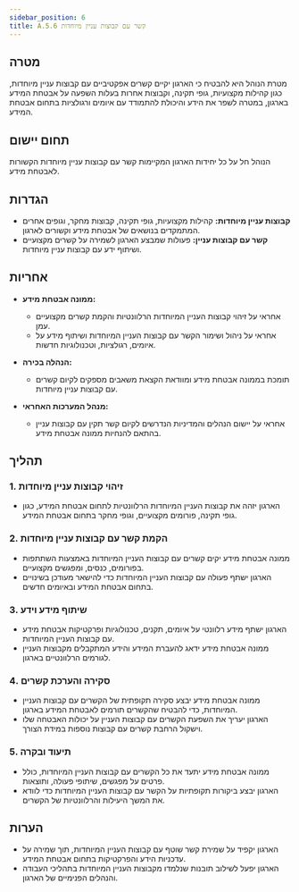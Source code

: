 ```yaml
---
sidebar_position: 6  
title: A.5.6 קשר עם קבוצות עניין מיוחדות
---
```



## מטרה
מטרת הנוהל היא להבטיח כי הארגון יקיים קשרים אפקטיביים עם קבוצות עניין מיוחדות, כגון קהילות מקצועיות, גופי תקינה, וקבוצות אחרות בעלות השפעה על אבטחת המידע בארגון, במטרה לשפר את הידע והיכולת להתמודד עם איומים ורגולציות בתחום אבטחת המידע.

## תחום יישום
הנוהל חל על כל יחידות הארגון המקיימות קשר עם קבוצות עניין מיוחדות הקשורות לאבטחת מידע.

## הגדרות
- **קבוצות עניין מיוחדות:** קהילות מקצועיות, גופי תקינה, קבוצות מחקר, וגופים אחרים המתמקדים בנושאים של אבטחת מידע וקשורים לארגון.
- **קשר עם קבוצות עניין:** פעולות שמבצע הארגון לשמירה על קשרים מקצועיים ושיתוף ידע עם קבוצות עניין מיוחדות.

## אחריות
- **ממונה אבטחת מידע:**
  - אחראי על זיהוי קבוצות העניין המיוחדות הרלוונטיות והקמת קשרים מקצועיים עמן.
  - אחראי על ניהול ושימור הקשר עם קבוצות העניין המיוחדות ושיתוף מידע על איומים, רגולציות, וטכנולוגיות חדשות.

- **הנהלה בכירה:**
  - תומכת בממונה אבטחת מידע ומוודאת הקצאת משאבים מספקים לקיום קשרים עם קבוצות עניין מיוחדות.

- **מנהל המערכות האחראי:**
  - אחראי על יישום הנהלים והמדיניות הנדרשים לקיום קשר תקין עם קבוצות עניין בהתאם להנחיות ממונה אבטחת מידע.

## תהליך
### 1. זיהוי קבוצות עניין מיוחדות
- הארגון יזהה את קבוצות העניין המיוחדות הרלוונטיות לתחום אבטחת המידע, כגון גופי תקינה, פורומים מקצועיים, וגופי מחקר בתחום אבטחת המידע.

### 2. הקמת קשר עם קבוצות עניין מיוחדות
- ממונה אבטחת מידע יקים קשרים עם קבוצות העניין המיוחדות באמצעות השתתפות בפורומים, כנסים, ומפגשים מקצועיים.
- הארגון ישתף פעולה עם קבוצות העניין המיוחדות כדי להישאר מעודכן בשינויים בתחום אבטחת המידע ובאיומים חדשים.

### 3. שיתוף מידע וידע
- הארגון ישתף מידע רלוונטי על איומים, תקנים, טכנולוגיות ופרקטיקות אבטחת מידע עם קבוצות העניין המיוחדות.
- ממונה אבטחת מידע ידאג להעברת המידע והידע המתקבלים מקבוצות העניין לגורמים הרלוונטיים בארגון.

### 4. סקירה והערכת קשרים
- ממונה אבטחת מידע יבצע סקירה תקופתית של הקשרים עם קבוצות העניין המיוחדות, כדי להבטיח שהקשרים תורמים לאבטחת המידע בארגון.
- הארגון יעריך את השפעת הקשרים עם קבוצות העניין על יכולות האבטחה שלו וישקול הרחבת קשרים עם קבוצות נוספות במידת הצורך.

### 5. תיעוד ובקרה
- ממונה אבטחת מידע יתעד את כל הקשרים עם קבוצות העניין המיוחדות, כולל פרטים על מפגשים, שיתופי פעולה, ותוצאות.
- הארגון יבצע ביקורות תקופתיות על הקשר עם קבוצות העניין המיוחדות כדי לוודא את המשך היעילות והרלוונטיות של הקשרים.

## הערות
- הארגון יקפיד על שמירת קשר שוטף עם קבוצות העניין המיוחדות, תוך שמירה על עדכניות הידע והפרקטיקות בתחום אבטחת המידע.
- הארגון יפעל לשילוב תובנות שנלמדו מקבוצות העניין המיוחדות בתהליכי העבודה והנהלים הפנימיים של הארגון.